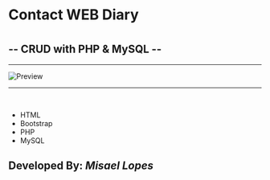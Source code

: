 <h1> Contact WEB Diary  <h1>
<h2> -- CRUD with PHP & MySQL -- </h2>
<hr>
 <img src="https://user-images.githubusercontent.com/66078558/118412265-f3659a00-b690-11eb-8aa2-3a3c41b98836.png" alt="Preview">
 <hr>
 <br>
 <ul>
  <li>HTML</li> 
  <li>Bootstrap</li>
  <li>PHP</li>
  <li>MySQL</li>
 </ul>
 <h2> Developed By: <em>Misael Lopes</em><h2>
